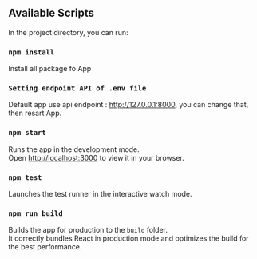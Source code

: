 ## Available Scripts

In the project directory, you can run:

### `npm install`

Install all package fo App

### `Setting endpoint API of .env file`

Default app use api endpoint : http://127.0.0.1:8000, you can change that, then resart App.

### `npm start`

Runs the app in the development mode.\
Open [http://localhost:3000](http://localhost:3000) to view it in your browser.


### `npm test`

Launches the test runner in the interactive watch mode.

### `npm run build`

Builds the app for production to the `build` folder.\
It correctly bundles React in production mode and optimizes the build for the best performance.

